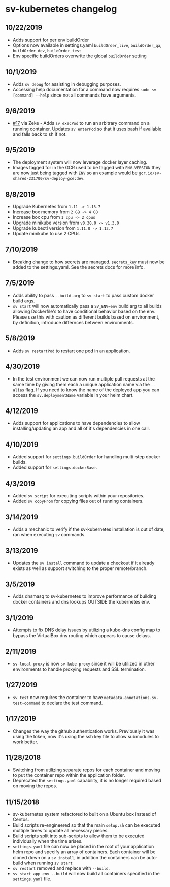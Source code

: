 # sv-kubernetes changelog

## 10/22/2019

* Adds support for per env buildOrder
* Options now available in settings.yaml `buildOrder_live`, `buildOrder_qa`, `buildOrder_dev`, `buildOrder_test`
* Env specific buildOrders overwrite the global `buildOrder` setting

## 10/1/2019

* Adds `sv debug` for assisting in debugging purposes.
* Accessing help documentation for a command now requires `sudo sv [command] --help` since not all commands have arguments.

## 9/6/2019

* [#17](https://github.com/simpleviewinc/sv-kubernetes/pull/17) via Zeke - Adds `sv execPod` to run an arbitrary command on a running container. Updates `sv enterPod` so that it uses bash if available and falls back to sh if not.

## 9/5/2019

* The deployment system will now leverage docker layer caching.
* Images tagged for in the GCR used to be tagged with `ENV-VERSION` they are now just being tagged with `ENV` so an example would be `gcr.io/sv-shared-231700/sv-deploy-gce:dev`.

## 8/8/2019

* Upgrade Kubernetes from `1.11 -> 1.13.7`
* Increase box memory from `2 GB -> 4 GB`
* Increase box cpu from `1 cpu -> 2 cpus`
* Upgrade minikube version from `v0.30.0 -> v1.3.0`
* Upgrade kubectl version from `1.11.0 -> 1.13.7`
* Update minikube to use 2 CPUs

## 7/10/2019

* Breaking change to how secrets are managed. `secrets_key` must now be added to the settings.yaml. See the secrets docs for more info.

## 7/5/2019

* Adds ability to pass `--build-arg` to `sv start` to pass custom docker build args.
* `sv start` will now automatically pass a `SV_ENV=env` build arg to all builds allowing Dockerfile's to have conditional behavior based on the env. Please use this with caution as different builds based on environment, by definition, introduce differnces between environments.

## 5/8/2019

* Adds `sv restartPod` to restart one pod in an application.

## 4/30/2019

* In the test environment we can now run multiple pull requests at the same time by giving them each a unique application name via the `--alias` flag. If you need to know the name of the deployed app you can access the `sv.deploymentName` variable in your helm chart.

## 4/12/2019

* Adds support for applications to have dependencies to allow installing/updating an app and all of it's dependencies in one call.

## 4/10/2019

* Added support for `settings.buildOrder` for handling multi-step docker builds.
* Added support for `settings.dockerBase`.

## 4/3/2019

* Added `sv script` for executing scripts within your repositories.
* Added `sv copyFrom` for copying files out of running containers.

## 3/14/2019

* Adds a mechanic to verify if the sv-kubernetes installation is out of date, ran when executing `sv` commands.

## 3/13/2019

* Updates the `sv install` command to update a checkout if it already exists as well as support switching to the proper remote/branch.

## 3/5/2019

* Adds dnsmasq to sv-kubernetes to improve performance of building docker containers and dns lookups OUTSIDE the kubernetes env.

## 3/1/2019

* Attempts to fix DNS delay issues by utilizing a kube-dns config map to bypass the VirtualBox dns routing which appears to cause delays.

## 2/11/2019

* `sv-local-proxy` is now `sv-kube-proxy` since it will be utilized in other environments to handle proxying requests and SSL termination.

## 1/27/2019

* `sv test` now requires the container to have `metadata.annotations.sv-test-command` to declare the test command.

## 1/17/2019

* Changes the way the github authentication works. Previously it was using the token, now it's using the ssh key file to allow submodules to work better.

## 11/28/2018

* Switching from utilizing separate repos for each container and moving to put the container repo within the application folder.
* Deprecated the `settings.yaml` capability, it is no longer required based on moving the repos.

## 11/15/2018

* sv-kubernetes system refactored to built on a Ubuntu box instead of Centos.
* Build scripts re-engineered so that the main `setup.sh` can be executed multiple times to update all necessary pieces.
* Build scripts split into sub-scripts to allow them to be executed individually when the time arises.
* `settings.yaml` file can now be placed in the root of your application helm repo and specify an array of containers. Each container will be cloned down on a `sv install`, in addition the containers can be auto-build when running `sv start`
* `sv restart` removed and replace with `--build`.
* `sv start app env --build` will now build all containers specified in the `settings.yaml` file.